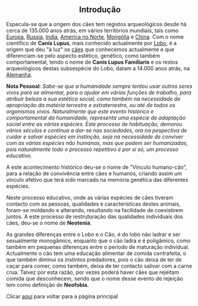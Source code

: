 <h2 style="text-align:center">Introdução</h2>
<p style="text-align:justify">

Especula-se que a origem dos cães tem registos arqueológicos desde há cerca de 135.000 anos atrás, em vários territórios mundiais, tais como [Europa](https://en.wikipedia.org/wiki/Europe), [Russia](https://en.wikipedia.org/wiki/Russia), [India](https://en.wikipedia.org/wiki/India), [America no Norte](https://en.wikipedia.org/wiki/North_America), [Mongólia](https://en.wikipedia.org/wiki/Mongolia) e [China](https://en.wikipedia.org/wiki/China). Com o nome cientifico de **Canis Lupus**, mais conhecido actualmente por [Lobo](https://en.wikipedia.org/wiki/Wolf), é a origem que deu "à luz" os [cães](https://en.wikipedia.org/wiki/Dog) que conhecemos actualmente e que diferenciam-se pelo aspecto estético, genético, como também comportamental, tendo o nome de **Canis Lupus Familiaris** e os restos arqueológicos destas subsespécie do Lobo, datam a 14.000 anos atrás, na [Alemanha](https://en.wikipedia.org/wiki/Germany).

 **Nota Pessoal**: _Sabe-se que a humanidade sempre tentou usar outros seres vivos para se alimentar, para a ajudar em várias funções de trabalho, para atribuir beleza a sua estética social, como também na necessidade de apropriação da matéria terrestre e extraterrestre, ou até de todos os organismos vivos. Naturalmente que este evento histórico e comportamental da humanidade, representa uma espécie de adaptação social entre as várias espécies. Este processo de habituação, demorou vários séculos e continua a dar-se nas sociedades, ora na pespectiva de cuidar e salvar espécies em instinção, seja na necessidade de conviver com as várias espécies não humanas, mas que podem ser humanizadas, pois naturalmente todo o processo repetitivo é por si só, um processo educativo._ 
 
 A este acontecimento histórico deu-se o nome de "Vínculo humano-cão", para a relação de convivência entre cães e humanos, criando assim um vínculo afetivo que terá sido marcado na memória genética das diferentes espécies. 

Neste processo educativo, onde as várias espécies de cães tiveram contacto com as pessoas, qualidades e características destes animais, foram-se moldando e alterando, resultando na facilidade de coexistirem juntos. A este processo de restruturação das qualidades individuais dos cães, deu-se o nome de **Neotenia**. 

As grandes diferenças entre o Lobo e o Cão, é do lobo não ladrar e ser sexualmente monogâmico, enquanto que o cão ladra e é poligâmico, como também em pequenas diferenças entre o periodo de maturação individual. Actualmente o cão tem uma educação alimentar de comida contrafeita, o que também diminui os instintos predadores, pois o cão deixa de ter de caçar para comer, como também, deixa de ter contacto salivar com a carne crua. Talvez por esta razão, por vezes poderá haver cães que rejeitam comida que desconhecem, sendo que o nome desse evento de rejeição tem como definição de **Neofobia**. </p>

Clicar [aqui](../README.md) para voltar para a página principal